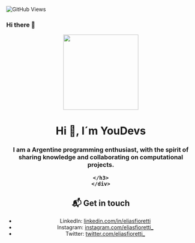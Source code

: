 

![GitHub Views](https://komarev.com/ghpvc/?username=fiorettielias&color=2685BF)

### Hi there 👋

<div id="header" align="center">
    <img src="https://media.giphy.com/media/W4IY7zQdRh7Ow/giphy.gif" width="200" />
    <h1 align="center">Hi 👋, I´m YouDevs</h1>
    <h3 align="center">I am a Argentine programming enthusiast, with the spirit of sharing knowledge and collaborating on computational projects.
        
    </h3>
    </div>
    
## 📬 Get in touch

- LinkedIn: [linkedin.com/in/eliasfioretti](https://www.linkedin.com/in/elias-fioretti-8ab679237/)
- Instagram: [instagram.com/eliasfioretti_](https://www.instagram.com/eliasfioretti_)
- Twitter: [twitter.com/eliasfioretti_](https://www.twitter.com/eliasfioretti_)
